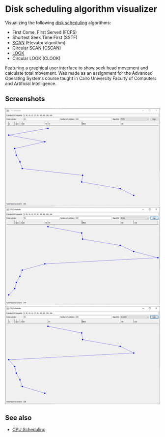 # Disk scheduling algorithm visualizer

Visualizing the following [disk scheduling](https://en.wikipedia.org/wiki/I/O_scheduling) algorithms:

- First Come, First Served (FCFS)
- Shortest Seek Time First (SSTF)
- [SCAN](https://en.wikipedia.org/wiki/Elevator_algorithm) (Elevator algorithm)
- Circular SCAN (CSCAN)
- [LOOK](https://en.wikipedia.org/wiki/LOOK_algorithm)
- Circular LOOK (CLOOK)

Featuring a graphical user interface to show seek head movement and calculate total movement. Was made as an assignment for the Advanced Operating Systems course taught in Cairo University Faculty of Computers and Artificial Intelligence.

## Screenshots
![FCFS screenshot](docs/fcfs.png)
![SCAN screenshot](docs/scan.png)
![CLOOK screenshot](docs/clook.png)

## See also
- [CPU Scheduling](https://github.com/KareemMAX/CPUScheduling)
